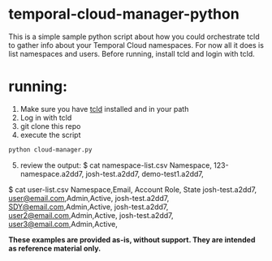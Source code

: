 # temporal-cloud-manager-python
This is a simple sample python script about how you could orchestrate tcld to gather info about your Temporal Cloud namespaces.
For now all it does is list namespaces and users.
Before running, install tcld and login with tcld.

# running:
1. Make sure you have [tcld](https://docs.temporal.io/cloud/tcld) installed and in your path
2. Log in with tcld
3. git clone this repo
4. execute the script
```bash
python cloud-manager.py
```
5. review the output:
$ cat namespace-list.csv
Namespace,
123-namespace.a2dd7,
josh-test.a2dd7,
demo-test1.a2dd7,
<snip>

$ cat user-list.csv 
Namespace,Email, Account Role, State
josh-test.a2dd7, user@email.com,Admin,Active,
josh-test.a2dd7, SDY@email.com,Admin,Active,
josh-test.a2dd7, user2@email.com,Admin,Active,
josh-test.a2dd7, user3@email.com,Admin,Active,
<snip>


**These examples are provided as-is, without support. They are intended as reference material only.**
